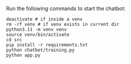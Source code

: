 Run the following commands to start the chatbot:

```
deactivate # if inside a venv
rm -rf venv # if venv exists in current dir
python3.11 -m venv venv
source venv/bin/activate
cd src
pip install -r requirements.txt
python chatbot/training.py
python app.py
```
